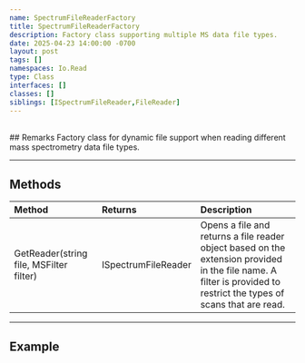 ```yaml
---
name: SpectrumFileReaderFactory
title: SpectrumFileReaderFactory
description: Factory class supporting multiple MS data file types.
date: 2025-04-23 14:00:00 -0700
layout: post
tags: []
namespaces: Io.Read
type: Class
interfaces: []
classes: []
siblings: [ISpectrumFileReader,FileReader]
---
```


<br/>
## Remarks
Factory class for dynamic file support when reading different mass spectrometry data file types.


* * *
## Methods

| Method   | Returns     | Description                                               |
|:-------------|:---------|:----------------------------------------------------------|
| GetReader(string file, MSFilter filter)     | ISpectrumFileReader   | Opens a file and returns a file reader object based on the extension provided in the file name. A filter is provided to restrict the types of scans that are read.  |


* * *
## Example

```csharp
```
